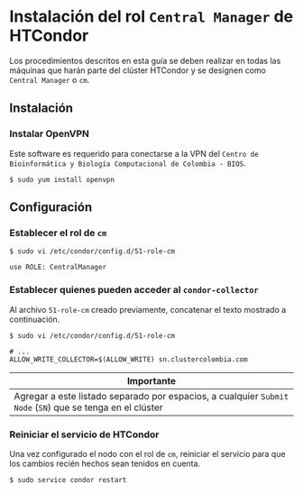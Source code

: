 # Instalación del rol `Central Manager` de HTCondor

Los procedimientos descritos en esta guía se deben realizar en todas las máquinas que harán parte del clúster HTCondor y se designen como `Central Manager` o `cm`.

## Instalación

### Instalar OpenVPN

Este software es requerido para conectarse a la VPN del `Centro de Bioinformática y Biología Computacional de Colombia - BIOS`.

``` 
$ sudo yum install openvpn
```

## Configuración

### Establecer el rol de `cm`

```
$ sudo vi /etc/condor/config.d/51-role-cm

use ROLE: CentralManager
```

### Establecer quienes pueden acceder al `condor-collector`

Al archivo `51-role-cm` creado previamente, concatenar el texto mostrado a continuación.

```
$ sudo vi /etc/condor/config.d/51-role-cm

# ...
ALLOW_WRITE_COLLECTOR=$(ALLOW_WRITE) sn.clustercolombia.com
```
| Importante |
| --- |
| Agregar a este listado separado por espacios, a cualquier `Submit Node` (`SN`) que se tenga en el clúster |

### Reiniciar el servicio de HTCondor

Una vez configurado el nodo con el rol de `cm`, reiniciar el servicio para que los cambios recién hechos sean tenidos en cuenta.

```
$ sudo service condor restart
```
